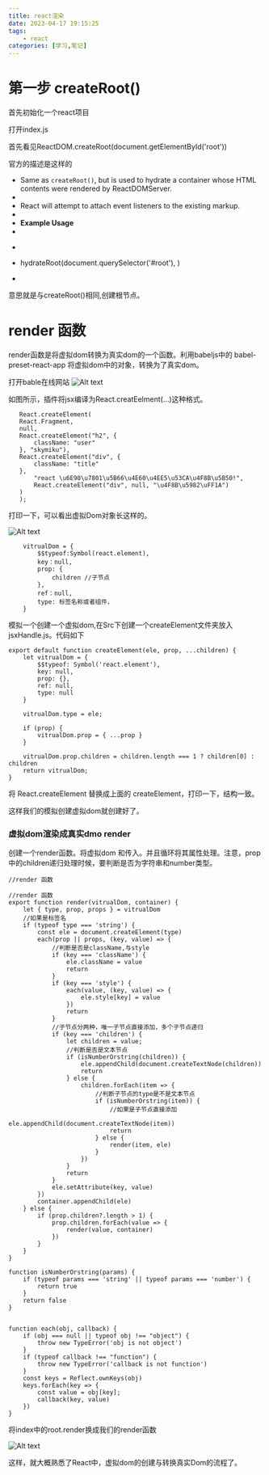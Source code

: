 ```yaml
---
title: react渲染
date: 2023-04-17 19:15:25
tags:
    - react
categories: [学习,笔记]
---
```

# 第一步 createRoot()

首先初始化一个react项目
<!-- more -->

打开index.js 

首先看见ReactDOM.createRoot(document.getElementById('root'))

官方的描述是这样的

 * Same as `createRoot()`, but is used to hydrate a container whose HTML contents were rendered by ReactDOMServer.
 *
 * React will attempt to attach event listeners to the existing markup.
 *
 * **Example Usage**
 *
 * ```jsx
 * hydrateRoot(document.querySelector('#root'), <App />)
 * ```

 意思就是与createRoot()相同,创建根节点。


 # render 函数

 render函数是将虚拟dom转换为真实dom的一个函数。利用babeljs中的 babel-preset-react-app 将虚拟dom中的对象，转换为了真实dom。



 打开bable在线网站
![Alt text](/img/image.png)
 
 如图所示，插件将jsx编译为React.creatEelment(...)这种格式。
 ```    
    React.createElement(
    React.Fragment,
    null,
    React.createElement("h2", {
        className: "user"
    }, "skymiku"),
    React.createElement("div", {
        className: "title"
    },
        "react \u6E90\u7801\u5B66\u4E60\u4EE5\u53CA\u4F8B\u5B50!",
        React.createElement("div", null, "\u4F8B\u5982\uFF1A")
    )
    );
 ```

打印一下，可以看出虚拟Dom对象长这样的。

![Alt text](/img/image1.png)
```
    vitrualDom = {
        $$typeof:Symbol(react.element),
        key：null,
        prop: {
            children //子节点
        },
        ref：null,
        type: 标签名称或者组件，
    }

```

模拟一个创建一个虚拟dom,在Src下创建一个createElement文件夹放入jsxHandle.js。代码如下

```
export default function createElement(ele, prop, ...children) {
    let vitrualDom = {
        $$typeof: Symbol('react.element'),
        key: null,
        prop: {},
        ref: null,
        type: null
    }

    vitrualDom.type = ele;

    if (prop) {
        vitrualDom.prop = { ...prop }
    }

    vitrualDom.prop.children = children.length === 1 ? children[0] : children
    return vitrualDom;
}
```

将 React.createElement 替换成上面的 createElement，打印一下，结构一致。

这样我们的模拟创建虚拟dom就创建好了。

### 虚拟dom渲染成真实dmo render

创建一个render函数。将虚拟dom 和传入。并且循环将其属性处理。注意，prop中的children递归处理时候，要判断是否为字符串和number类型。

```
//render 函数

//render 函数
export function render(vitrualDom, container) {
    let { type, prop, props } = vitrualDom
    //如果是标签名
    if (typeof type === 'string') {
        const ele = document.createElement(type)
        each(prop || props, (key, value) => {
            //判断是否是className,与style
            if (key === 'className') {
                ele.className = value
                return
            }
            if (key === 'style') {
                each(value, (key, value) => {
                    ele.style[key] = value
                })
                return
            }
            //子节点分两种，唯一子节点直接添加，多个子节点递归
            if (key === 'children') {
                let children = value;
                //判断是否是文本节点
                if (isNumberOrstring(children)) {
                    ele.appendChild(document.createTextNode(children))
                    return
                } else {
                    children.forEach(item => {
                        //判断子节点的type是不是文本节点
                        if (isNumberOrstring(item)) {
                            //如果是子节点直接添加
                            ele.appendChild(document.createTextNode(item))
                            return
                        } else {
                            render(item, ele)
                        }
                    })
                }
                return
            }
            ele.setAttribute(key, value)
        })
        container.appendChild(ele)
    } else {
        if (prop.children?.length > 1) {
            prop.children.forEach(value => {
                render(value, container)
            })
        }
    }
}

function isNumberOrstring(params) {
    if (typeof params === 'string' || typeof params === 'number') {
        return true
    }
    return false
}


function each(obj, callback) {
    if (obj === null || typeof obj !== "object") {
        throw new TypeError('obj is not object')
    }
    if (typeof callback !== "function") {
        throw new TypeError('callback is not function')
    }
    const keys = Reflect.ownKeys(obj)
    keys.forEach(key => {
        const value = obj[key];
        callback(key, value)
    })
}
```


将index中的root.render换成我们的render函数

![Alt text](/img/image2.png)

这样，就大概熟悉了React中，虚拟dom的创建与转换真实Dom的流程了。

